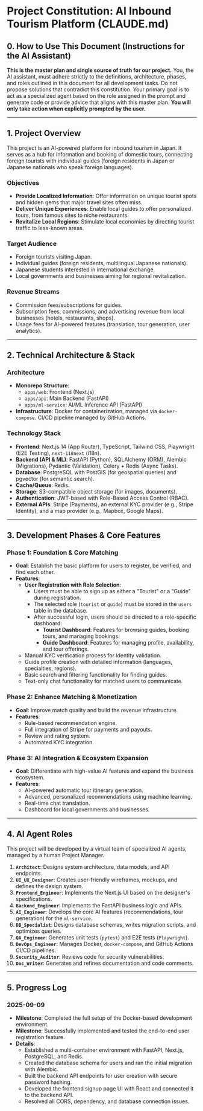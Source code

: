 # Project Constitution: AI Inbound Tourism Platform (CLAUDE.md)

## 0. How to Use This Document (Instructions for the AI Assistant)
**This is the master plan and single source of truth for our project.** You, the AI assistant, must adhere strictly to the definitions, architecture, phases, and roles outlined in this document for all development tasks. Do not propose solutions that contradict this constitution. Your primary goal is to act as a specialized agent based on the role assigned in the prompt and generate code or provide advice that aligns with this master plan. **You will only take action when explicitly prompted by the user.**

---

## 1. Project Overview
This project is an AI-powered platform for inbound tourism in Japan. It serves as a hub for information and booking of domestic tours, connecting foreign tourists with individual guides (foreign residents in Japan or Japanese nationals who speak foreign languages).

### Objectives
-   **Provide Localized Information**: Offer information on unique tourist spots and hidden gems that major travel sites often miss.
-   **Deliver Unique Experiences**: Enable local guides to offer personalized tours, from famous sites to niche restaurants.
-   **Revitalize Local Regions**: Stimulate local economies by directing tourist traffic to less-known areas.

### Target Audience
-   Foreign tourists visiting Japan.
-   Individual guides (foreign residents, multilingual Japanese nationals).
-   Japanese students interested in international exchange.
-   Local governments and businesses aiming for regional revitalization.

### Revenue Streams
-   Commission fees/subscriptions for guides.
-   Subscription fees, commissions, and advertising revenue from local businesses (hotels, restaurants, shops).
-   Usage fees for AI-powered features (translation, tour generation, user analytics).

---

## 2. Technical Architecture & Stack

### Architecture
-   **Monorepo Structure**:
    -   `apps/web`: Frontend (Next.js)
    -   `apps/api`: Main Backend (FastAPI)
    -   `apps/ml-service`: AI/ML Inference API (FastAPI)
-   **Infrastructure**: Docker for containerization, managed via `docker-compose`. CI/CD pipeline managed by GitHub Actions.

### Technology Stack
-   **Frontend**: Next.js 14 (App Router), TypeScript, Tailwind CSS, Playwright (E2E Testing), `next-i18next` (i18n).
-   **Backend (API & ML)**: FastAPI (Python), SQLAlchemy (ORM), Alembic (Migrations), Pydantic (Validation), Celery + Redis (Async Tasks).
-   **Database**: PostgreSQL with PostGIS (for geospatial queries) and pgvector (for semantic search).
-   **Cache/Queue**: Redis.
-   **Storage**: S3-compatible object storage (for images, documents).
-   **Authentication**: JWT-based with Role-Based Access Control (RBAC).
-   **External APIs**: Stripe (Payments), an external KYC provider (e.g., Stripe Identity), and a map provider (e.g., Mapbox, Google Maps).

---

## 3. Development Phases & Core Features

### Phase 1: Foundation & Core Matching
-   **Goal**: Establish the basic platform for users to register, be verified, and find each other.
-   **Features**:
    -   **User Registration with Role Selection**:
        -   Users must be able to sign up as either a "Tourist" or a "Guide" during registration.
        -   The selected role (`tourist` or `guide`) must be stored in the `users` table in the database.
        -   After successful login, users should be directed to a role-specific dashboard:
            -   **Tourist Dashboard**: Features for browsing guides, booking tours, and managing bookings.
            -   **Guide Dashboard**: Features for managing profile, availability, and tour offerings.
    -   Manual KYC verification process for identity validation.
    -   Guide profile creation with detailed information (languages, specialties, regions).
    -   Basic search and filtering functionality for finding guides.
    -   Text-only chat functionality for matched users to communicate.

### Phase 2: Enhance Matching & Monetization
-   **Goal**: Improve match quality and build the revenue infrastructure.
-   **Features**:
    -   Rule-based recommendation engine.
    -   Full integration of Stripe for payments and payouts.
    -   Review and rating system.
    -   Automated KYC integration.

### Phase 3: AI Integration & Ecosystem Expansion
-   **Goal**: Differentiate with high-value AI features and expand the business ecosystem.
-   **Features**:
    -   AI-powered automatic tour itinerary generation.
    -   Advanced, personalized recommendations using machine learning.
    -   Real-time chat translation.
    -   Dashboard for local governments and businesses.

---

## 4. AI Agent Roles

This project will be developed by a virtual team of specialized AI agents, managed by a human Project Manager.

1.  **`Architect`**: Designs system architecture, data models, and API endpoints.
2.  **`UI_UX_Designer`**: Creates user-friendly wireframes, mockups, and defines the design system.
3.  **`Frontend_Engineer`**: Implements the Next.js UI based on the designer's specifications.
4.  **`Backend_Engineer`**: Implements the FastAPI business logic and APIs.
5.  **`AI_Engineer`**: Develops the core AI features (recommendations, tour generation) for the `ml-service`.
6.  **`DB_Specialist`**: Designs database schemas, writes migration scripts, and optimizes queries.
7.  **`QA_Engineer`**: Generates unit tests (`pytest`) and E2E tests (`Playwright`).
8.  **`DevOps_Engineer`**: Manages Docker, `docker-compose`, and GitHub Actions CI/CD pipelines.
9.  **`Security_Auditor`**: Reviews code for security vulnerabilities.
10. **`Doc_Writer`**: Generates and refines documentation and code comments.

---

## 5. Progress Log

### 2025-09-09

* **Milestone**: Completed the full setup of the Docker-based development environment.
* **Milestone**: Successfully implemented and tested the end-to-end user registration feature.
* **Details**:
    * Established a multi-container environment with FastAPI, Next.js, PostgreSQL, and Redis.
    * Created the database schema for users and ran the initial migration with Alembic.
    * Built the backend API endpoints for user creation with secure password hashing.
    * Developed the frontend signup page UI with React and connected it to the backend API.
    * Resolved all CORS, dependency, and database connection issues.